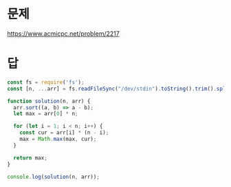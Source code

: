 # 문제
https://www.acmicpc.net/problem/2217

# 답
```javascript
const fs = require('fs');
const [n, ...arr] = fs.readFileSync("/dev/stdin").toString().trim().split('\n');

function solution(n, arr) {
  arr.sort((a, b) => a - b);
  let max = arr[0] * n;

  for (let i = 1; i < n; i++) {
    const cur = arr[i] * (n - i);
    max = Math.max(max, cur);
  }

  return max;
}

console.log(solution(n, arr));
```

